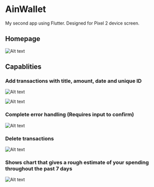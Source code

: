 # AinWallet

My second app using Flutter. Designed for Pixel 2 device screen.

<h2>Homepage</h2>

![ Alt text](basewallet.PNG) [](basewallet.PNG)


<h2>Capablities</h2>

<h3>Add transactions with title, amount, date and unique ID</h3>

![ Alt text](addtx.gif) [](addtx.gif)


![ Alt text](date.gif) [](date.gif)

<h3>Complete error handling (Requires input to confirm)</h3>

![ Alt text](nocfm.gif) [](nocfm.gif)

<h3>Delete transactions</h3>

![ Alt text](gif.gif) [](gif.gif)

<h3>Shows chart that gives a rough estimate of your spending throughout the past 7 days</h3>

![ Alt text](chart.PNG) [](chart.PNG)
